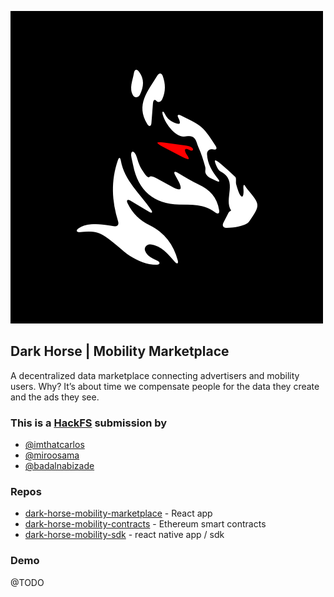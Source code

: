 ![Logo](dark-horse-black.png)

## Dark Horse | Mobility Marketplace
A decentralized data marketplace connecting advertisers and mobility users. Why? It’s about time we compensate people for the data they create and the ads they see.

### This is a [HackFS](https://hackfs.com/) submission by
- [@imthatcarlos](github.com/imthatcarlos)
- [@miroosama](github.com/miroosama)
- [@badalnabizade](github.com/badalnabizade)

### Repos
- [dark-horse-mobility-marketplace](github.com/imthatcarlos/dark-horse-mobility-marketplace) - React app
- [dark-horse-mobility-contracts](github.com/imthatcarlos/dark-horse-mobility-contracts) - Ethereum smart contracts
- [dark-horse-mobility-sdk](github.com/imthatcarlos/dark-horse-mobility-sdk) - react native app / sdk

### Demo
@TODO
